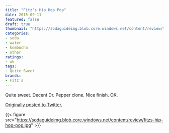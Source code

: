 ```yaml
---
title: "Fitz's Hip Hop Pop"
date: 2015-09-11
featured: false
draft: true
thumbnail: "https://sodaguideimg.blob.core.windows.net/content/review/thumbs/fitzs-hip-hop-pop.jpg"
categories:
- soda
- water
- kombucha
- other
ratings:
- ok
tags:
- Quite Sweet
brands:
- Fitz's
---
```


Quite sweet. Decent Dr. Pepper clone. Nice finish. OK.

[Originally posted to Twitter.](https://twitter.com/Cavorter/status/642402286753284096)

{{< figure src="https://sodaguideimg.blob.core.windows.net/content/review/fitzs-hip-hop-pop.jpg" >}}

